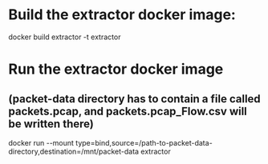 # Build the extractor docker image:
docker build extractor -t extractor

# Run the extractor docker image
## (packet-data directory has to contain a file called packets.pcap, and packets.pcap_Flow.csv will be written there)
docker run --mount type=bind,source=/path-to-packet-data-directory,destination=/mnt/packet-data extractor